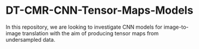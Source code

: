 # DT-CMR-CNN-Tensor-Maps-Models
In this repository, we are looking to investigate CNN models for image-to-image translation with the aim of producing tensor maps from undersampled data.

